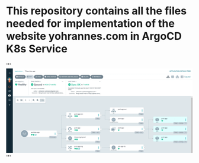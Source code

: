 # This repository contains all the files needed for implementation of the website yohrannes.com in ArgoCD K8s Service

''' 
![CD completed!](argocd-notes/RUNNING(°-°)b.webp)
'''
